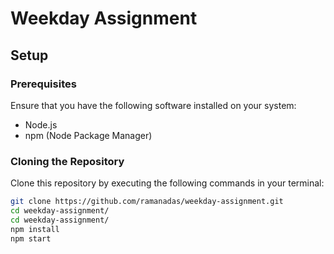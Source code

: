 # Weekday Assignment

## Setup

### Prerequisites

Ensure that you have the following software installed on your system:

- Node.js
- npm (Node Package Manager)

### Cloning the Repository

Clone this repository by executing the following commands in your terminal:

```bash
git clone https://github.com/ramanadas/weekday-assignment.git
cd weekday-assignment/
cd weekday-assignment/
npm install
npm start
